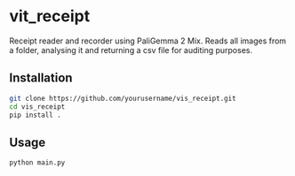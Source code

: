 # vit_receipt
Receipt reader and recorder using PaliGemma 2 Mix. Reads all images from a folder, analysing it and returning a csv file for auditing purposes. 

## Installation
```bash
git clone https://github.com/yourusername/vis_receipt.git
cd vis_receipt
pip install .
```

## Usage

```bash
python main.py
```